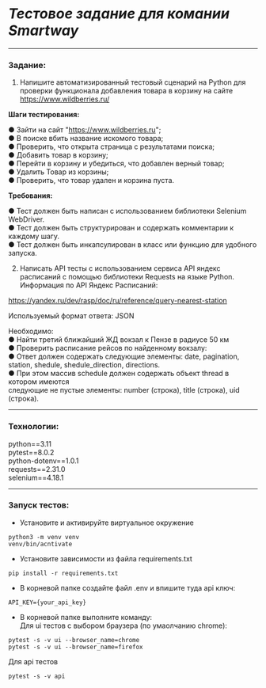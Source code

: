 # *Тестовое задание для комании Smartway*
____
### Задание:
1. Напишите автоматизированный тестовый сценарий на Python для проверки
функционала добавления товара в корзину на сайте https://www.wildberries.ru/

**Шаги тестирования:**

● Зайти на сайт "https://www.wildberries.ru";  
● В поиске вбить название искомого товара;  
● Проверить, что открыта страница с результатами поиска;  
● Добавить товар в корзину;  
● Перейти в корзину и убедиться, что добавлен верный товар;  
● Удалить Товар из корзины;  
● Проверить, что товар удален и корзина пуста.  

**Требования:**  

● Тест должен быть написан с использованием библиотеки Selenium WebDriver.  
● Тест должен быть структурирован и содержать комментарии к каждому шагу.  
● Тест должен быть инкапсулирован в класс или функцию для удобного запуска. 

2. Написать API тесты с использованием сервиса API яндекс расписаний с помощью
библиотеки Requests на языке Python.
Информация по API Яндекс Расписаний:  

https://yandex.ru/dev/rasp/doc/ru/reference/query-nearest-station

Используемый формат ответа: JSON  

Необходимо:  
● Найти третий ближайший ЖД вокзал к Пензе в радиусе 50 км  
● Проверить расписание рейсов по найденному вокзалу:  
● Ответ должен содержать следующие элементы: date, pagination, station, shedule, shedule_direction, directions.  
● При этом массив schedule должен содержать объект thread в котором имеются  
следующие не пустые элементы: number (строка), title (строка), uid (строка).
____
### Технологии:
python==3.11  
pytest==8.0.2  
python-dotenv==1.0.1  
requests==2.31.0  
selenium==4.18.1
____

### Запуск тестов:
- Установите и активируйте виртуальное окружение
```
python3 -m venv venv
venv/bin/acntivate
```
- Установите зависимости из файла requirements.txt
```
pip install -r requirements.txt
``` 
- В корневой папке создайте файл .env и впишите туда api ключ:
``` 
API_KEY={your_api_key}
``` 
- В корневой папке выполните команду:  
Для ui тестов c выбором браузера (по умаолчанию chrome):

```
pytest -s -v ui --browser_name=chrome
pytest -s -v ui --browser_name=firefox
```
Для api тестов

```
pytest -s -v api 
```

